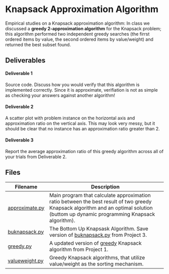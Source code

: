 # Knapsack Approximation Algorithm

Empirical studies on a Knapsack approximation algorithm: In class we discussed a **greedy 2-approximation algorithm** for the Knapsack problem; this algorithm performed two independent greedy searches (the firrst ordered items by value, the second ordered items by value/weight) and returned the best subset found.

## Deliverables

#### Deliverable 1

Source code. Discuss how you would verify that this algorithm is implemented correctly. Since it is approximate, verifiation is not as simple as checking your answers against another algorithm!

#### Deliverable 2

A scatter plot with problem instance on the horizontal axis and approximation ratio on the vertical axis. This may look very messy, but it should be clear that no instance has an approximation ratio greater than 2.

#### Deliverable 3

Report the average approximation ratio of this greedy algorithm across all of your trials from Deliverable 2.

## Files

| Filename | Description |
|--- |--- |
| [approximate.py](approximate.py) | Main program that calculate approximation ratio between the best result of two greedy Knapsack algorithm and an optimal solution (buttom up dynamic programming Knapsack algorithm). |
| [buknapsack.py](buknapsack.py) | The Bottom Up Knapsask Algorithm. Save version of [buknapsack.py](../project3/buknapsack.py) from Project 3. |
| [greedy.py](greedy.py) | A updated version of [greedy](../project1/greedy.py) Knapsack algorithm from Project 1. |
| [valueweight.py](valueweight.py) | Greedy Knapsack algorithms, that utilize value/weight as the sorting mechanism. |

